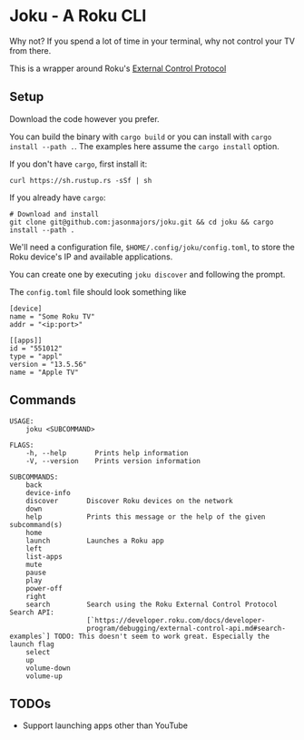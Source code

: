 # Joku - A Roku CLI
Why not? If you spend a lot of time in your terminal, why not control your TV from there.

This is a wrapper around Roku's [External Control Protocol](https://developer.roku.com/docs/developer-program/dev-tools/external-control-api.md)

## Setup
Download the code however you prefer. 

You can build the binary with `cargo build` or you can install with `cargo install --path .`. The examples here assume the `cargo install` option.

If you don't have `cargo`, first install it:

```
curl https://sh.rustup.rs -sSf | sh
```

If you already have `cargo`:
```
# Download and install
git clone git@github.com:jasonmajors/joku.git && cd joku && cargo install --path .
```

We'll need a configuration file, `$HOME/.config/joku/config.toml`, to store the Roku device's IP and available applications.

You can create one by executing `joku discover` and following the prompt.

The `config.toml` file should look something like
```
[device]
name = "Some Roku TV"
addr = "<ip:port>"

[[apps]]
id = "551012"
type = "appl"
version = "13.5.56"
name = "Apple TV"
```

## Commands
```
USAGE:
    joku <SUBCOMMAND>

FLAGS:
    -h, --help       Prints help information
    -V, --version    Prints version information

SUBCOMMANDS:
    back           
    device-info    
    discover       Discover Roku devices on the network
    down           
    help           Prints this message or the help of the given subcommand(s)
    home           
    launch         Launches a Roku app
    left           
    list-apps      
    mute           
    pause          
    play           
    power-off      
    right          
    search         Search using the Roku External Control Protocol Search API:
                   [`https://developer.roku.com/docs/developer-
                   program/debugging/external-control-api.md#search-examples`] TODO: This doesn't seem to work great. Especially the launch flag
    select         
    up             
    volume-down    
    volume-up      

```
## TODOs
* Support launching apps other than YouTube
